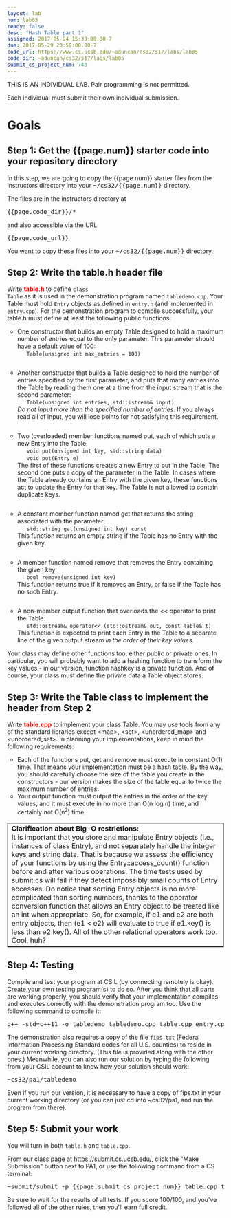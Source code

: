 ```yaml
---
layout: lab
num: lab05
ready: false
desc: "Hash Table part 1"
assigned: 2017-05-24 15:30:00.00-7
due: 2017-05-29 23:59:00.00-7
code_url: https://www.cs.ucsb.edu/~aduncan/cs32/s17/labs/lab05
code_dir: ~aduncan/cs32/s17/labs/lab05
submit_cs_project_num: 748
---
```


<div style='display:none'>
https://ucsb-cs32-s17.github.io/lab/lab05/
</div>

THIS IS AN INDIVIDUAL LAB. Pair programming is not permitted.

Each individual must submit their own individual submission.

# Goals



## Step 1: Get the {{page.num}} starter code into your repository directory 

In this step, we are going to copy the {{page.num}} starter files from the instructors directory into your <tt>~/cs32/{{page.num}}</tt> directory.

The files are in the instructors directory at 

<tt>{{page.code_dir}}/*</tt> 

and also accessible via the URL

<tt>{{page.code_url}}</tt> 

You want to copy these files into your <tt>~/cs32/{{page.num}}</tt> directory.

## Step 2: Write the table.h header file

Write <font color="red"><b>table.h</b></font> to define <code>class Table</code> as it is used
in the demonstration program named <code>tabledemo.cpp</code>. Your Table must hold
<code>Entry</code> objects as defined in <code>entry.h</code> (and implemented in
<code>entry.cpp</code>). For the demonstration
program to compile successfully, your table.h must define at least the following public functions:

<ul type = "circle">
  <li style='margin-bottom:2em;'>One constructor that builds an empty Table designed to hold a maximum number of entries
  equal to the only parameter. This parameter should have a default value of 100:
  <br><code>&nbsp;&nbsp;&nbsp;Table(unsigned int max_entries = 100)</code></li>

  <li style='margin-bottom:2em;'>Another constructor that builds a Table designed to hold the number of entries
  specified by the first parameter, and puts that many entries into the Table by reading
  them one at a time from the input stream that is the second parameter:
  <br><code>&nbsp;&nbsp;&nbsp;Table(unsigned int entries, std::istream&amp; input)</code>
  <br><em>Do not input more than the specified number of entries.</em> If you always read all of input,
  you will lose points for not satisfying this requirement.</li>

  <li style='margin-bottom:2em;'>Two (overloaded) member functions named put, each of which puts a new Entry into the Table:
  <br><code>&nbsp;&nbsp;&nbsp;void put(unsigned int key, std::string data)</code>
  <br><code>&nbsp;&nbsp;&nbsp;void put(Entry e)</code>
  <br>The first of these functions creates a new Entry to put in the Table. The second
  one puts a copy of the parameter in the Table. In cases where the Table already
  contains an Entry with the given key, these functions act to update the Entry for that key.
  The Table is not allowed to contain duplicate keys.</li>

  <li style='margin-bottom:2em;'>A constant member function named get that returns the string associated with the
  parameter:
  <br><code>&nbsp;&nbsp;&nbsp;std::string get(unsigned int key) const</code>
  <br>This function returns an empty string if the Table has no Entry with the given key.</li>

  <li style='margin-bottom:2em;'>A member function named remove that removes the Entry containing the given key:
  <br><code>&nbsp;&nbsp;&nbsp;bool remove(unsigned int key)</code>
  <br>This function returns true if it removes an Entry, or false if the Table has no such Entry.</li>

  <li>A non-member output function that overloads the &lt;&lt; operator to print the Table:
  <br><code>&nbsp;&nbsp;&nbsp;std::ostream&amp; operator&lt;&lt; (std::ostream&amp; out, const Table&amp; t)</code>
  <br>This function is expected to print each Entry in the Table to a separate line of
  the given output stream <em>in the order of their key values</em>.</li>
</ul>
   
Your class may define other functions too, either public or private ones. In particular, you will
probably want to add a hashing function to transform the key values - in our version, function hashkey
is a private function. And of course, your class must define the private data a Table object stores.</li>

## Step 3: Write the Table class to implement the header from Step 2

Write <font color="red"><b>table.cpp</b></font> to implement your class Table. You may use
tools from any of the standard libraries except &lt;map&gt;, &lt;set&gt;, &lt;unordered_map&gt;
and &lt;unordered_set&gt;. In planning your implementations, keep in mind the following requirements:
<ul type="circle">
  <li>Each of the functions put, get and remove must execute in constant O(1) time. That means your
  implementation must be a hash table. By the way, you should carefully choose the size of the
  table you create in the constructors - our version makes the size of the table equal to
  twice the maximum number of entries.</li>
  <li>Your output function must output the entries in the order of the key values, and it must
  execute in no more than O(n log n) time, and certainly not O(n<sup>2</sup>) time.</li>
</ul>
      
<table border="1">
 <tr align="left">
   <td><b>Clarification about Big-O restrictions:</b>
   <br>It is important that you store and manipulate Entry objects (i.e.,
   instances of class Entry), and not separately handle the integer keys and
   string data. That is because we assess the efficiency of your functions by
   using the Entry::access_count() function before and after various operations.
   The time tests used by submit.cs will fail if they detect impossibly small
   counts of Entry accesses. Do notice that sorting Entry objects is no more
   complicated than sorting numbers, thanks to the operator conversion function
   that allows an Entry object to be treated like an int when appropriate. So,
   for example, if e1 and e2 are both entry objects, then (e1 &lt; e2) will
   evaluate to true if e1.key() is less than e2.key(). All of the other relational
   operators work too. Cool, huh?</td>
 </tr>
</table>
   
## Step 4: Testing
   
Compile and test your program at CSIL (by connecting remotely is okay). Create your
own testing program(s) to do so. After you think that all parts are working properly,
you should verify that your implementation compiles and executes correctly with the
demonstration program too. Use the following command to compile it:

<pre>g++ -std=c++11 -o tabledemo tabledemo.cpp table.cpp entry.cpp</pre>

The demonstration also requires a copy of the file <code>fips.txt</code>
(Federal Information Processing Standard codes for all U.S. counties) to
reside in your current working directory. (This file is provided along with the other ones.) Meanwhile, you can also
run our solution by typing the following from your CSIL account to know how
your solution should work:

<pre>~cs32/pa1/tabledemo</pre>

Even if you run our version, it is necessary to have a copy of fips.txt in your current
working directory (or you can just cd into ~cs32/pa1, and run the program from there).
      
## Step 5: Submit your work
  
  You will turn in both <code>table.h</code> and <code>table.cpp</code>.

From our class page at <a href="https://submit.cs.ucsb.edu/">https://submit.cs.ucsb.edu/</a>,
click the "Make Submission" button next to PA1, or use the following command from a CS terminal:
  <pre>~submit/submit -p {{page.submit_cs_project_num}} table.cpp table.h</pre>
  
Be sure to wait for the results of all tests. If you score 100/100, and you've
followed all of the other rules, then you'll earn full credit.
 

